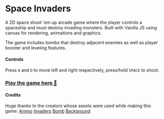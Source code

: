 # Space Invaders

A 2D space shoot 'em up arcade game where the player controls a spaceship and must destroy invading monsters.
Built with Vanilla JS using canvas for rendering, animations and graphics.

The game includes bombs that destroy adjacent enemies as well as player booster and leveling features.

#### Controls

Press `A` and `D` to move left and right respectively, press/hold `SPACE` to shoot.

### [Play the game here 👾](https://space-skull-invaders.netlify.app/)

#### Credits

Huge thanks to the creators whose assets were used while making this game:
[Ammo](https://fightswithbears.itch.io/2d-health-and-ammo-pickups)
[Invaders](https://blpixelartist.itch.io/fantasyskeletonarmy)
[Bomb](https://kyrise.itch.io/kyrises-free-16x16-rpg-icon-pack)
[Background](https://deep-fold.itch.io/space-background-generator)
